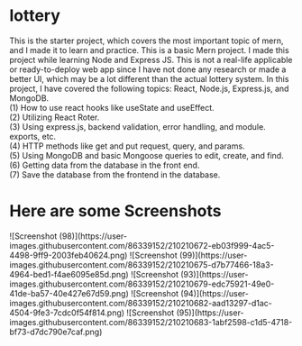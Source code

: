# lottery
This is the starter project, which covers the most important topic of mern, and I made it to learn and practice.
This is a basic Mern project. I made this project while learning Node and Express JS. This is not a real-life applicable or ready-to-deploy web app since I have not done any research or made a better UI, which may be a lot different than the actual lottery system.
In this project, I have covered the following topics: React, Node.js, Express.js, and MongoDB.
 <br/>
 (1) How to use react hooks like useState and useEffect.  <br/>
 (2) Utilizing React Roter. <br/>
 (3) Using express.js, backend validation, error handling, and module. exports, etc. <br/>
 (4) HTTP methods like get and put request, query, and params. <br/>
 (5) Using MongoDB and basic Mongoose queries to edit, create, and find. <br/>
 (6) Getting data from the database in the front end. <br/>
 (7) Save the database from the frontend in the database.   <br/>
 
 <h1> Here are some Screenshots </h1>
![Screenshot (98)](https://user-images.githubusercontent.com/86339152/210210672-eb03f999-4ac5-4498-9ff9-2003feb40624.png)
![Screenshot (99)](https://user-images.githubusercontent.com/86339152/210210675-d7b77466-18a3-4964-bed1-f4ae6095e85d.png)
![Screenshot (93)](https://user-images.githubusercontent.com/86339152/210210679-edc75921-49e0-41de-ba57-40e427e67d59.png)
![Screenshot (94)](https://user-images.githubusercontent.com/86339152/210210682-aad13297-d1ac-4504-9fe3-7cdc0f54f814.png)
![Screenshot (95)](https://user-images.githubusercontent.com/86339152/210210683-1abf2598-c1d5-4718-bf73-d7dc790e7caf.png)
